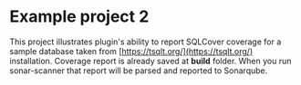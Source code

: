 # Example project 2 #
This project illustrates plugin's ability to report SQLCover coverage for a sample database taken from [https://tsqlt.org/](https://tsqlt.org/) installation. Coverage report is already saved at **build** folder. When you run sonar-scanner that report will be parsed and reported to Sonarqube.